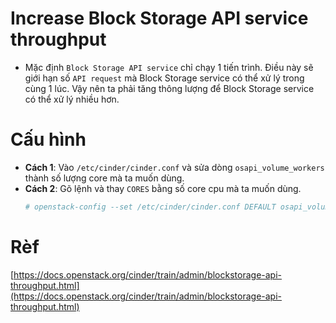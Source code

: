 ﻿# Increase Block Storage API service throughput
- Mặc định `Block Storage API service` chỉ chạy 1 tiến trình. Điều này sẽ giới hạn số `API request` mà Block Storage service có thể xử lý trong cùng 1 lúc. Vậy nên ta phải tăng thông lượng để Block Storage service có thể xử lý nhiều hơn. 

#  Cấu hình
- **Cách 1**: Vào `/etc/cinder/cinder.conf` và sửa dòng `osapi_volume_workers` thành số lượng core mà ta muốn dùng.
- **Cách 2**: Gõ lệnh và thay `CORES` bằng số core cpu mà ta muốn dùng.
	```sh
	# openstack-config --set /etc/cinder/cinder.conf DEFAULT osapi_volume_workers CORES
	```  

# Rèf

[https://docs.openstack.org/cinder/train/admin/blockstorage-api-throughput.html](https://docs.openstack.org/cinder/train/admin/blockstorage-api-throughput.html)
